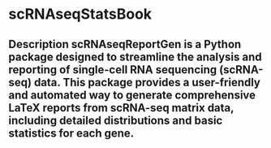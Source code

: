 # scRNAseqStatsBook
## Description scRNAseqReportGen is a Python package designed to streamline the analysis and reporting of single-cell RNA sequencing (scRNA-seq) data. This package provides a user-friendly and automated way to generate comprehensive LaTeX reports from scRNA-seq matrix data, including detailed distributions and basic statistics for each gene.
